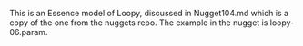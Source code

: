 This is an Essence model of Loopy, discussed in Nugget104.md which is a copy of the one from the nuggets repo.
The example in the nugget is loopy-06.param.
